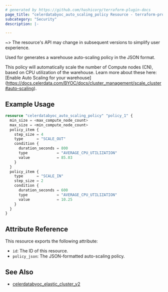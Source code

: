 ```yaml
---
# generated by https://github.com/hashicorp/terraform-plugin-docs
page_title: "celerdatabyoc_auto_scaling_policy Resource - terraform-provider-celerdatabyoc"
subcategory: "Security"
description: |-

---
```


~> The resource's API may change in subsequent versions to simplify user experience.

Used for generates a warehouse auto-scaling policy in the JSON format.

This policy will automatically scale the number of Compute nodes (CN), based
on CPU utilization of the warehouse. Learn more about these here: [Enable Auto Scaling for your warehouse]
(https://docs.celerdata.com/BYOC/docs/cluster_management/scale_cluster#auto-scaling).

## Example Usage

```terraform
resource "celerdatabyoc_auto_scaling_policy" "policy_1" {
  min_size = <max_compute_node_count>
  max_size = <min_compute_node_count>
  policy_item {
    step_size = 4
    type      = "SCALE_OUT"
    condition {
      duration_seconds = 800
      type             = "AVERAGE_CPU_UTILIZATION"
      value            = 85.03
    }
  }
  policy_item {
    type      = "SCALE_IN"
    step_size = 2
    condition {
      duration_seconds = 600
      type             = "AVERAGE_CPU_UTILIZATION"
      value            = 10.25
    }
  }
}
```

## Attribute Reference

This resource exports the following attribute:

- `id`: The ID of this resource.
- `policy_json`: The JSON-formatted auto-scaling policy.

## See Also

- [celerdatabyoc_elastic_cluster_v2](../resources/elastic_cluster_v2.md)
